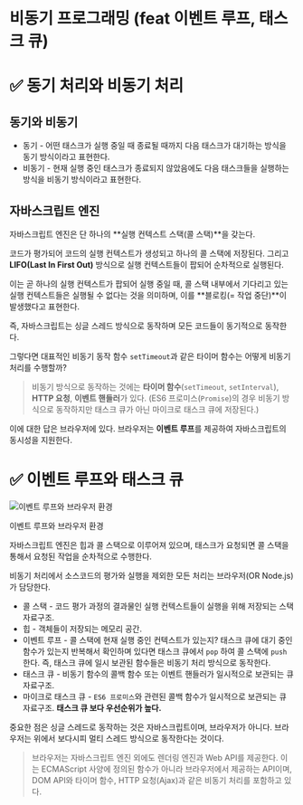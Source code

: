 # 비동기 프로그래밍 (feat 이벤트 루프, 태스크 큐)

# ✅ 동기 처리와 비동기 처리


## 동기와 비동기

- 동기 - 어떤 태스크가 실행 중일 때 종료될 때까지 다음 태스크가 대기하는 방식을 동기 방식이라고 표현한다.
- 비동기 - 현재 실행 중인 태스크가 종료되지 않았음에도 다음 태스크들을 실행하는 방식을 비동기 방식이라고 표현한다.

## 자바스크립트 엔진

자바스크립트 엔진은 단 하나의 **실행 컨텍스트 스택(콜 스택)**을 갖는다. 

코드가 평가되어 코드의 실행 컨텍스트가 생성되고 하나의 콜 스택에 저장된다. 그리고 **LIFO(Last In First Out)** 방식으로 실행 컨텍스트들이 팝되어 순차적으로 실행된다. 

이는 곧 하나의 실행 컨텍스트가 팝되어 실행 중일 때, 콜 스택 내부에서 기다리고 있는 실행 컨텍스트들은 실행될 수 없다는 것을 의미하며, 이를 **블로킹(= 작업 중단)**이 발생했다고 표현한다.

즉, 자바스크립트는 싱글 스레드 방식으로 동작하며 모든 코드들이 동기적으로 동작한다.  

그렇다면 대표적인 비동기 동작 함수 `setTimeout`과 같은 타이머 함수는 어떻게 비동기 처리를 수행할까? 

> 비동기 방식으로 동작하는 것에는 **타이머 함수**(`setTimeout`, `setInterval`), **HTTP 요청**, **이벤트 핸들러**가 있다. (ES6 프로미스(`Promise`)의 경우 비동기 방식으로 동작하지만 태스크 큐가 아닌 마이크로 태스크 큐에 저장된다.)
> 

이에 대한 답은 브라우저에 있다. 브라우저는 **이벤트 루프**를 제공하여 자바스크립트의 동시성을 지원한다.

# ✅ 이벤트 루프와 태스크 큐


![이벤트 루프와 브라우저 환경](%E1%84%87%E1%85%B5%E1%84%83%E1%85%A9%E1%86%BC%E1%84%80%E1%85%B5%20%E1%84%91%E1%85%B3%E1%84%85%E1%85%A9%E1%84%80%E1%85%B3%E1%84%85%E1%85%A2%E1%84%86%E1%85%B5%E1%86%BC%20(feat%20%E1%84%8B%E1%85%B5%E1%84%87%E1%85%A6%E1%86%AB%E1%84%90%E1%85%B3%20%E1%84%85%E1%85%AE%E1%84%91%E1%85%B3,%20%E1%84%90%E1%85%A2%E1%84%89%E1%85%B3%E1%84%8F%E1%85%B3%20%E1%84%8F%E1%85%B2)%209ea58acb6d5d4f569952befb05819c2b/KakaoTalk_Photo_2023-09-01-22-45-50.jpeg)

이벤트 루프와 브라우저 환경

자바스크립트 엔진은 힙과 콜 스택으로 이루어져 있으며, 태스크가 요청되면 콜 스택을 통해서 요청된 작업을 순차적으로 수행한다. 

비동기 처리에서 소스코드의 평가와 실행을 제외한 모든 처리는 브라우저(OR Node.js)가 담당한다.

- 콜 스택 - 코드 평가 과정의 결과물인 실행 컨텍스트들이 실행을 위해 저장되는 스택 자료구조.
- 힙 - 객체들이 저장되는 메모리 공간.
- 이벤트 루프 - 콜 스택에 현재 실행 중인 컨텍스트가 있는지? 태스크 큐에 대기 중인 함수가 있는지 반복해서 확인하며 있다면 태스크 큐에서 `pop` 하여 콜 스택에 `push` 한다. 즉, 태스크 큐에 일시 보관된 함수들은 비동기 처리 방식으로 동작한다.
- 태스크 큐 - 비동기 함수의 콜백 함수 또는 이벤트 핸들러가 일시적으로 보관되는 큐 자료구조.
- 마이크로 태스크 큐 - `ES6 프로미스`와 관련된 콜백 함수가 일시적으로 보관되는 큐 자료구조. **태스크 큐 보다 우선순위가 높다.**

중요한 점은 싱글 스레드로 동작하는 것은 자바스크립트이며, 브라우저가 아니다. 브라우저는 위에서 보다시피 멀티 스레드 방식으로 동작한다는 것이다.

> 브라우저는 자바스크립트 엔진 외에도 렌더링 엔진과 Web API를 제공한다. 이는 ECMAScript 사양에 정의된 함수가 아니라 브라우저에서 제공하는 API이며, DOM API와 타이머 함수, HTTP 요청(Ajax)과 같은 비동기 처리를 포함하고 있다.
>